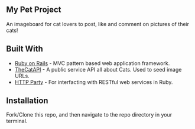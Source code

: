 ## My Pet Project

An imageboard for cat lovers to post, like and comment on pictures of their cats!

## Built With

* [Ruby on Rails](https://rubyonrails.org/) - MVC pattern based web application framework.
* [TheCatAPI](https://thecatapi.com/) - A public service API all about Cats.  Used to seed image URLs.
* [HTTP Party](https://github.com/jnunemaker/httparty) - For interfacting with RESTful web services in Ruby.

## Installation

Fork/Clone this repo, and then navigate to the repo directory in your terminal.
